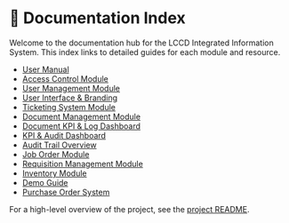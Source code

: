 # 📑 Documentation Index

Welcome to the documentation hub for the LCCD Integrated Information System. This index links to detailed guides for each module and resource.

- [User Manual](user_manual.md)
- [Access Control Module](Access_Control_Module.md)
- [User Management Module](user.md)
- [User Interface & Branding](user-interface-branding.md)
- [Ticketing System Module](Ticketing_System_Module.md)
- [Document Management Module](document-management-module.md)
- [Document KPI & Log Dashboard](document-kpi-log-dashboard.md)
- [KPI & Audit Dashboard](kpi-audit-log-dashboard.md)
- [Audit Trail Overview](audit-trail-overview.md)
- [Job Order Module](job-order-module.md)
- [Requisition Management Module](requisition-management-module.md)
- [Inventory Module](inventory-module.md)
- [Demo Guide](demo-guide.md)
- [Purchase Order System](purchase-order-module.md)

For a high-level overview of the project, see the [project README](../README.md).

